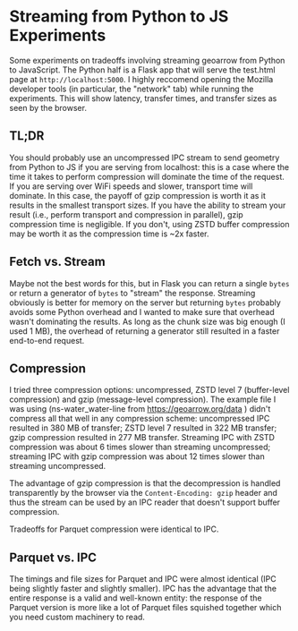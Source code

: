 
# Streaming from Python to JS Experiments

Some experiments on tradeoffs involving streaming geoarrow from Python to JavaScript.
The Python half is a Flask app that will serve the test.html page at
`http://localhost:5000`. I highly reccomend opening the Mozilla developer tools
(in particular, the "network" tab) while running the experiments. This will show
latency, transfer times, and transfer sizes as seen by the browser.

## TL;DR

You should probably use an uncompressed IPC stream to send geometry from Python
to JS if you are serving from localhost: this is a case where the time it takes
to perform compression will dominate the time of the request. If you are serving
over WiFi speeds and slower, transport time will dominate. In this case, the
payoff of gzip compression is worth it as it results in the smallest transport
sizes. If you have the ability to stream your result (i.e., perform transport
and compression in parallel), gzip compression time
is negligible. If you don't, using ZSTD buffer compression may be worth it as
the compression time is ~2x faster.

## Fetch vs. Stream

Maybe not the best words for this, but in Flask you can return a single `bytes` or
return a generator of `bytes` to "stream" the response. Streaming obviously
is better for memory on the server but returning `bytes` probably avoids some
Python overhead and I wanted to make sure that overhead wasn't dominating the
results. As long as the chunk size was big enough (I used 1 MB), the overhead
of returning a generator still resulted in a faster end-to-end request.

## Compression

I tried three compression options: uncompressed, ZSTD level 7 (buffer-level compression)
and gzip (message-level compression). The example file I was using (ns-water_water-line
from https://geoarrow.org/data ) didn't compress all that well in any compression scheme:
uncompressed IPC resulted in 380 MB of transfer; ZSTD level 7 resulted in 322 MB transfer;
gzip compression resulted in 277 MB transfer. Streaming IPC with ZSTD compression was
about 6 times slower than streaming uncompressed; streaming IPC with gzip compression was
about 12 times slower than streaming uncompressed.

The advantage of gzip compression is that the decompression is handled transparently
by the browser via the `Content-Encoding: gzip` header and thus the stream can be used
by an IPC reader that doesn't support buffer compression.

Tradeoffs for Parquet compression were identical to IPC.

## Parquet vs. IPC

The timings and file sizes for Parquet and IPC were almost identical (IPC being
slightly faster and slightly smaller).
IPC has the advantage that the entire response is a valid and well-known entity:
the response of the Parquet version is more like a lot of Parquet files squished
together which you need custom machinery to read.
